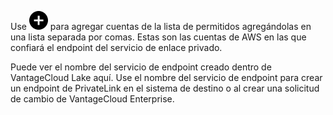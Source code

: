 Use ![""](Images/ebt1659745488877.svg) para agregar cuentas de la lista de permitidos agregándolas en una lista separada por comas. Estas son las cuentas de AWS en las que confiará el endpoint del servicio de enlace privado.

Puede ver el nombre del servicio de endpoint creado dentro de VantageCloud Lake aquí. Use el nombre del servicio de endpoint para crear un endpoint de PrivateLink en el sistema de destino o al crear una solicitud de cambio de VantageCloud Enterprise.
